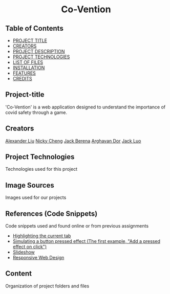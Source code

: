 <h1 align="center">Co-Vention</h1>

## Table of Contents

* [PROJECT TITLE](#project-title)
* [CREATORS](#creators)
* [PROJECT DESCRIPTION](#project-description)
* [PROJECT TECHNOLOGIES](#project-technologies)
* [LIST OF FILES](#list-of-files)
* [INSTALLATION](#installation)
* [FEATURES](#features)
* [CREDITS](#credits)

## Project-title
'Co-Vention' is a web application designed to understand the importance of covid safety through a game.

## Creators
[Alexander Liu]()
[Nicky Cheng]()
[Jack Berena]()
[Arghavan Dor]()
[Jack Luo](https://github.com/LzhJack)

## Project Technologies
Technologies used for this project


## Image Sources
Images used for our projects


## References (Code Snippets)
Code snippets used and found online or from previous assignments
* [Highlighting the current tab](https://www.w3schools.com/howto/howto_js_tabs.asp)
* [Simulating a button pressed effect (The first example, "Add a pressed effect on click")](https://www.w3schools.com/howto/howto_css_animate_buttons.asp)
* [Slideshow](https://www.w3schools.com/howto/howto_js_slideshow.asp)
* [Responsive Web Design](https://www.w3schools.com/css/css_rwd_intro.asp)


## Content
Organization of project folders and files
